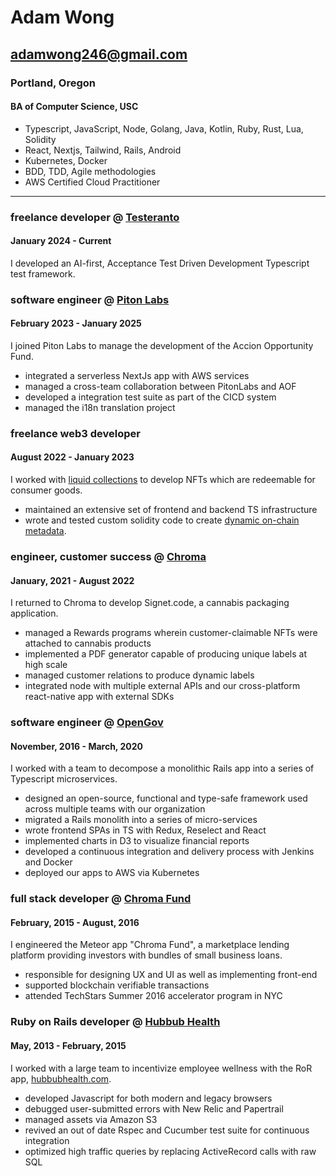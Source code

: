 # Adam Wong
## adamwong246@gmail.com
### Portland, Oregon
#### BA of Computer Science, USC

- Typescript, JavaScript, Node, Golang, Java, Kotlin, Ruby, Rust, Lua, Solidity
- React, Nextjs, Tailwind, Rails, Android
- Kubernetes, Docker
- BDD, TDD, Agile methodologies
- AWS Certified Cloud Practitioner
--- 

### freelance developer @ [Testeranto](https://www.npmjs.com/package/testeranto)

#### January 2024 - Current

I developed an AI-first, Acceptance Test Driven Development Typescript test framework.

### software engineer @ [Piton Labs](https://pitonlabs.com/)

#### February 2023 - January 2025

I joined Piton Labs to manage the development of the Accion Opportunity Fund.

- integrated a serverless NextJs app with AWS services
- managed a cross-team collaboration between PitonLabs and AOF
- developed a integration test suite as part of the CICD system
- managed the i18n translation project

### freelance web3 developer

#### August 2022 - January 2023

I worked with [liquid collections](https://liquidcollections.com/) to develop NFTs which are redeemable for consumer goods.

- maintained an extensive set of frontend and backend TS infrastructure
- wrote and tested custom solidity code to create [dynamic on-chain metadata](https://opensea.io/assets/ethereum/0xa983d04c0fca6ab46452fe6281a1fcd7f982e3f5/0).

### engineer, customer success @ [Chroma](http://www.chromasignet.com)

#### January, 2021 - August 2022

I returned to Chroma to develop Signet.code, a cannabis packaging application.

- managed a Rewards programs wherein customer-claimable NFTs were attached to cannabis products
- implemented a PDF generator capable of producing unique labels at high scale
- managed customer relations to produce dynamic labels
- integrated node with multiple external APIs and our cross-platform react-native app with external SDKs

### software engineer @ [OpenGov](http://www.opengov.com/)

#### November, 2016 - March, 2020

I worked with a team to decompose a monolithic Rails app into a series of Typescript microservices.

- designed an open-source, functional and type-safe framework used across multiple teams with our organization
- migrated a Rails monolith into a series of micro-services
- wrote frontend SPAs in TS with Redux, Reselect and React
- implemented charts in D3 to visualize financial reports
- developed a continuous integration and delivery process with Jenkins and Docker
- deployed our apps to AWS via Kubernetes

### full stack developer @ [Chroma Fund](https://chroma.fund)

#### February, 2015 - August, 2016

I engineered the Meteor app "Chroma Fund", a marketplace lending platform providing investors with bundles of small business loans.

- responsible for designing UX and UI as well as implementing front-end
- supported blockchain verifiable transactions
- attended TechStars Summer 2016 accelerator program in NYC

### Ruby on Rails developer @ [Hubbub Health](https://www.hubbubhealth.com/)

#### May, 2013 - February, 2015

I worked with a large team to incentivize employee wellness with the RoR app, [hubbubhealth.com](hubbubhealth.com).

- developed Javascript for both modern and legacy browsers
- debugged user-submitted errors with New Relic and Papertrail
- managed assets via Amazon S3
- revived an out of date Rspec and Cucumber test suite for continuous integration
- optimized high traffic queries by replacing ActiveRecord calls with raw SQL